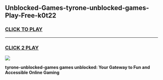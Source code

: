 
## Unblocked-Games-tyrone-unblocked-games-Play-Free-k0t22
<h3>
<a href="https://premium76.site?title=tyrone-unblocked-games&ref=10A">CLICK TO PLAY</a></h3>
<hr>

<h3>
<a href="https://premium76.site?title=tyrone-unblocked-games&ref=10A">CLICK 2 PLAY</a>
  
</h3>

<a href="https://premium76.site?title=tyrone-unblocked-games&ref=10A"><img src="https://clearcache.store/games.png"></a>


**tyrone-unblocked-games games unblocked: Your Gateway to Fun and Accessible Online Gaming**
